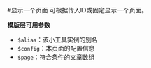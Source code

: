 #显示一个页面
可根据传入ID或固定显示一个页面。

**模版层可用参数**

- `$alias`：该小工具实例的别名
- `$config`：本页面的配置信息
- `$page`：符合条件的文章数组